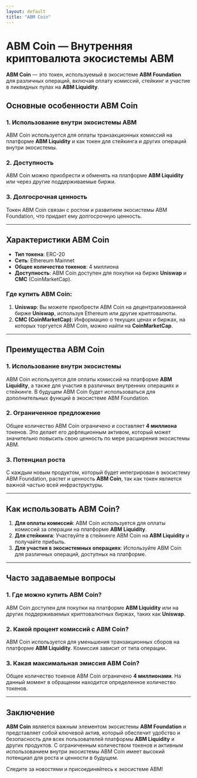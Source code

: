 ```yaml
---
layout: default
title: "ABM Coin"
---
```


# ABM Coin — Внутренняя криптовалюта экосистемы ABM

**ABM Coin** — это токен, используемый в экосистеме **ABM Foundation** для различных операций, включая оплату комиссий, стейкинг и участие в ликвидных пулах на **ABM Liquidity**.

## Основные особенности ABM Coin

### 1. **Использование внутри экосистемы ABM**
ABM Coin используется для оплаты транзакционных комиссий на платформе **ABM Liquidity** и как токен для стейкинга и других операций внутри экосистемы.

### 2. **Доступность**
ABM Coin можно приобрести и обменять на платформе **ABM Liquidity** или через другие поддерживаемые биржи.

### 3. **Долгосрочная ценность**
Токен ABM Coin связан с ростом и развитием экосистемы ABM Foundation, что придает ему долгосрочную ценность.

---

## Характеристики ABM Coin

- **Тип токена**: ERC-20
- **Сеть**: Ethereum Mainnet
- **Общее количество токенов**: 4 миллиона
- **Доступность**: ABM Coin доступен для покупки на бирже **Uniswap** и **CMC** (CoinMarketCap).

### Где купить ABM Coin:

1. **Uniswap**: Вы можете приобрести ABM Coin на децентрализованной бирже **Uniswap**, используя Ethereum или другие криптовалюты.
2. **CMC (CoinMarketCap)**: Информацию о текущих ценах и биржах, на которых торгуется ABM Coin, можно найти на **CoinMarketCap**.

---

## Преимущества ABM Coin

### 1. **Использование внутри экосистемы**
ABM Coin используется для оплаты комиссий на платформе **ABM Liquidity**, а также для участия в различных внутренних операциях и стейкинге. В будущем ABM Coin будет использоваться для дополнительных функций в экосистеме ABM Foundation.

### 2. **Ограниченное предложение**
Общее количество ABM Coin ограничено и составляет **4 миллиона** токенов. Это делает его дефляционным активом, который может значительно повысить свою ценность по мере расширения экосистемы ABM.

### 3. **Потенциал роста**
С каждым новым продуктом, который будет интегрирован в экосистему ABM Foundation, растет и ценность **ABM Coin**, так как токен является важной частью всей инфраструктуры.

---

## Как использовать ABM Coin?

1. **Для оплаты комиссий**: ABM Coin используется для оплаты комиссий за операции на платформе **ABM Liquidity**.
2. **Для стейкинга**: Участвуйте в стейкинге ABM Coin на **ABM Liquidity** и получайте прибыль.
3. **Для участия в экосистемных операциях**: Используйте ABM Coin для различных операций, доступных на платформе.

---

## Часто задаваемые вопросы

### 1. **Где можно купить ABM Coin?**
ABM Coin доступен для покупки на платформе **ABM Liquidity** или на других поддерживаемых криптовалютных биржах, таких как **Uniswap**.

### 2. **Какой процент комиссий с ABM Coin?**
ABM Coin используется для уменьшения транзакционных сборов на платформе **ABM Liquidity**. Комиссия зависит от типа операции.

### 3. **Какая максимальная эмиссия ABM Coin?**
Общее количество токенов ABM Coin ограничено **4 миллионами**. На данный момент в обращении находится определенное количество токенов.

---

## Заключение

**ABM Coin** является важным элементом экосистемы **ABM Foundation** и представляет собой ключевой актив, который обеспечит удобство и безопасность для всех пользователей платформы **ABM Liquidity** и других продуктов. С ограниченным количеством токенов и активным использованием внутри экосистемы ABM Coin имеет высокий потенциал для роста и ценности в будущем.

Следите за новостями и присоединяйтесь к экосистеме ABM!
